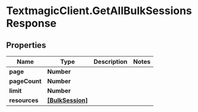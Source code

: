 # TextmagicClient.GetAllBulkSessionsResponse

## Properties
Name | Type | Description | Notes
------------ | ------------- | ------------- | -------------
**page** | **Number** |  | 
**pageCount** | **Number** |  | 
**limit** | **Number** |  | 
**resources** | [**[BulkSession]**](BulkSession.md) |  | 


